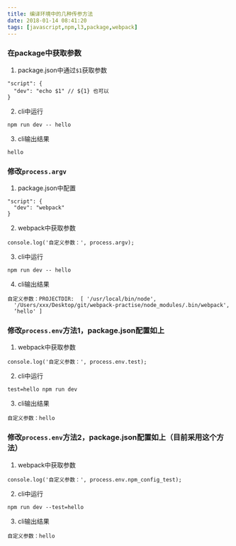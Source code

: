 ```yaml
---
title: 编译环境中的几种传参方法
date: 2018-01-14 08:41:20
tags: [javascript,npm,l3,package,webpack]
---
```


### 在package中获取参数
1. package.json中通过`$1`获取参数
```
"script": {
  "dev": "echo $1" // ${1} 也可以
}
```
2. cli中运行
```
npm run dev -- hello
```
3. cli输出结果
```
hello
```

### 修改`process.argv`
1. package.json中配置
```
"script": {
  "dev": "webpack"
}
```
2. webpack中获取参数
```
console.log('自定义参数：', process.argv);
```
3. cli中运行
```
npm run dev -- hello
```
4. cli输出结果
```
自定义参数：PROJECTDIR:  [ '/usr/local/bin/node',
  '/Users/xxx/Desktop/git/webpack-practise/node_modules/.bin/webpack',
  ‘hello' ]
```

### 修改`process.env`方法1，package.json配置如上
1. webpack中获取参数
```
console.log('自定义参数：', process.env.test);
```
2. cli中运行
```
test=hello npm run dev
```
3. cli输出结果
```
自定义参数：hello
```

### 修改`process.env`方法2，package.json配置如上（目前采用这个方法）
1. webpack中获取参数
```
console.log('自定义参数：', process.env.npm_config_test);
```
2. cli中运行
```
npm run dev --test=hello
```
3. cli输出结果
```
自定义参数：hello
```
